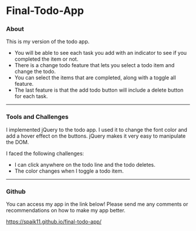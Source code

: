 # Final-Todo-App
### About
This is my version of the todo app. 
* You will be able to see each task you add with an indicator to see if you completed the item or not. 
* There is a change todo feature that lets you select a todo item and change the todo.
* You can select the items that are completed, along with a toggle all feature.
* The last feature is that the add todo button will include a delete button for each task.
  
---
### Tools and Challenges
I implemented jQuery to the todo app. I used it to change the font color and add a hover effect on the buttons. jQuery makes it very easy to manipulate the DOM. 

I faced the following challenges:
* I can click anywhere on the todo line and the todo deletes. 
* The color changes when I toggle a todo item.

---
### Github 
You can access my app in the link below! Please send me any comments or recommendations on how to make my app better.

https://spaik11.github.io/final-todo-app/